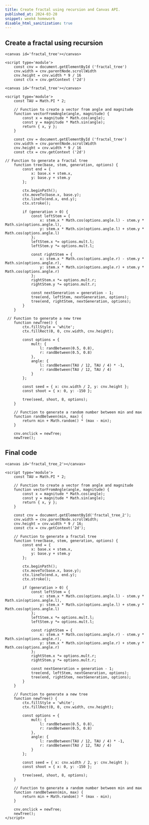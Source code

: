 ```yaml
---
title: Create fractal using recursion and Canvas API.
published_at: 2024-03-28
snippet: week4 homework
disable_html_sanitization: true
---
```

<canvas id='fractal_tree_2'></canvas>

<script type='module'>
    const TAU = Math.PI * 2;

    // Function to create a vector from angle and magnitude
    function vectorFromAngle(angle, magnitude) {
        const x = magnitude * Math.cos(angle);
        const y = magnitude * Math.sin(angle);
        return { x, y };
    }

    const cnv = document.getElementById('fractal_tree_2');
    cnv.width = cnv.parentNode.scrollWidth;
    cnv.height = cnv.width * 9 / 16;
    const ctx = cnv.getContext('2d');

    // Function to generate a fractal tree
    function tree(base, stem, generation, options) {
        const end = {
            x: base.x + stem.x,
            y: base.y + stem.y
        };

        ctx.beginPath();
        ctx.moveTo(base.x, base.y);
        ctx.lineTo(end.x, end.y);
        ctx.stroke();

        if (generation > 0) {
            const leftStem = {
                x: stem.x * Math.cos(options.angle.l) - stem.y * Math.sin(options.angle.l),
                y: stem.x * Math.sin(options.angle.l) + stem.y * Math.cos(options.angle.l)
            };
            leftStem.x *= options.mult.l;
            leftStem.y *= options.mult.l;

            const rightStem = {
                x: stem.x * Math.cos(options.angle.r) - stem.y * Math.sin(options.angle.r),
                y: stem.x * Math.sin(options.angle.r) + stem.y * Math.cos(options.angle.r)
            };
            rightStem.x *= options.mult.r;
            rightStem.y *= options.mult.r;

            const nextGeneration = generation - 1;
            tree(end, leftStem, nextGeneration, options);
            tree(end, rightStem, nextGeneration, options);
        }
    }

    // Function to generate a new tree
    function newTree() {
        ctx.fillStyle = 'white';
        ctx.fillRect(0, 0, cnv.width, cnv.height);

        const options = {
            mult: {
                l: randBetween(0.5, 0.8),
                r: randBetween(0.5, 0.8)
            },
            angle: {
                l: randBetween(TAU / 12, TAU / 4) * -1,
                r: randBetween(TAU / 12, TAU / 4)
            }
        };

        const seed = { x: cnv.width / 2, y: cnv.height };
        const shoot = { x: 0, y: -150 };

        tree(seed, shoot, 8, options);
    }

    // Function to generate a random number between min and max
    function randBetween(min, max) {
        return min + Math.random() * (max - min);
    }

    cnv.onclick = newTree;
    newTree();
</script>

## Create a fractal using recursion

```
<canvas id='fractal_tree'></canvas>

<script type='module'>
    const cnv = document.getElementById ('fractal_tree')
    cnv.width = cnv.parentNode.scrollWidth
    cnv.height = cnv.width * 9 / 16
    const ctx = cnv.getContext ('2d')

```


```
<canvas id='fractal_tree'></canvas>

<script type='module'>
    const TAU = Math.PI * 2;

    // Function to create a vector from angle and magnitude
    function vectorFromAngle(angle, magnitude) {
        const x = magnitude * Math.cos(angle);
        const y = magnitude * Math.sin(angle);
        return { x, y };
    }

    const cnv = document.getElementById ('fractal_tree')
    cnv.width = cnv.parentNode.scrollWidth
    cnv.height = cnv.width * 9 / 16
    const ctx = cnv.getContext ('2d')

```

```
// Function to generate a fractal tree
    function tree(base, stem, generation, options) {
        const end = {
            x: base.x + stem.x,
            y: base.y + stem.y
        };

        ctx.beginPath();
        ctx.moveTo(base.x, base.y);
        ctx.lineTo(end.x, end.y);
        ctx.stroke();

        if (generation > 0) {
            const leftStem = {
                x: stem.x * Math.cos(options.angle.l) - stem.y * Math.sin(options.angle.l),
                y: stem.x * Math.sin(options.angle.l) + stem.y * Math.cos(options.angle.l)
            };
            leftStem.x *= options.mult.l;
            leftStem.y *= options.mult.l;

            const rightStem = {
                x: stem.x * Math.cos(options.angle.r) - stem.y * Math.sin(options.angle.r),
                y: stem.x * Math.sin(options.angle.r) + stem.y * Math.cos(options.angle.r)
            };
            rightStem.x *= options.mult.r;
            rightStem.y *= options.mult.r;

            const nextGeneration = generation - 1;
            tree(end, leftStem, nextGeneration, options);
            tree(end, rightStem, nextGeneration, options);
        }
    }

```

```
 // Function to generate a new tree
    function newTree() {
        ctx.fillStyle = 'white';
        ctx.fillRect(0, 0, cnv.width, cnv.height);

        const options = {
            mult: {
                l: randBetween(0.5, 0.8),
                r: randBetween(0.5, 0.8)
            },
            angle: {
                l: randBetween(TAU / 12, TAU / 4) * -1,
                r: randBetween(TAU / 12, TAU / 4)
            }
        };

        const seed = { x: cnv.width / 2, y: cnv.height };
        const shoot = { x: 0, y: -150 };

        tree(seed, shoot, 8, options);
    }

    // Function to generate a random number between min and max
    function randBetween(min, max) {
        return min + Math.random() * (max - min);
    }

    cnv.onclick = newTree;
    newTree();
```

## Final code

```
<canvas id='fractal_tree_2'></canvas>

<script type='module'>
    const TAU = Math.PI * 2;

    // Function to create a vector from angle and magnitude
    function vectorFromAngle(angle, magnitude) {
        const x = magnitude * Math.cos(angle);
        const y = magnitude * Math.sin(angle);
        return { x, y };
    }

    const cnv = document.getElementById('fractal_tree_2');
    cnv.width = cnv.parentNode.scrollWidth;
    cnv.height = cnv.width * 9 / 16;
    const ctx = cnv.getContext('2d');

    // Function to generate a fractal tree
    function tree(base, stem, generation, options) {
        const end = {
            x: base.x + stem.x,
            y: base.y + stem.y
        };

        ctx.beginPath();
        ctx.moveTo(base.x, base.y);
        ctx.lineTo(end.x, end.y);
        ctx.stroke();

        if (generation > 0) {
            const leftStem = {
                x: stem.x * Math.cos(options.angle.l) - stem.y * Math.sin(options.angle.l),
                y: stem.x * Math.sin(options.angle.l) + stem.y * Math.cos(options.angle.l)
            };
            leftStem.x *= options.mult.l;
            leftStem.y *= options.mult.l;

            const rightStem = {
                x: stem.x * Math.cos(options.angle.r) - stem.y * Math.sin(options.angle.r),
                y: stem.x * Math.sin(options.angle.r) + stem.y * Math.cos(options.angle.r)
            };
            rightStem.x *= options.mult.r;
            rightStem.y *= options.mult.r;

            const nextGeneration = generation - 1;
            tree(end, leftStem, nextGeneration, options);
            tree(end, rightStem, nextGeneration, options);
        }
    }

    // Function to generate a new tree
    function newTree() {
        ctx.fillStyle = 'white';
        ctx.fillRect(0, 0, cnv.width, cnv.height);

        const options = {
            mult: {
                l: randBetween(0.5, 0.8),
                r: randBetween(0.5, 0.8)
            },
            angle: {
                l: randBetween(TAU / 12, TAU / 4) * -1,
                r: randBetween(TAU / 12, TAU / 4)
            }
        };

        const seed = { x: cnv.width / 2, y: cnv.height };
        const shoot = { x: 0, y: -150 };

        tree(seed, shoot, 8, options);
    }

    // Function to generate a random number between min and max
    function randBetween(min, max) {
        return min + Math.random() * (max - min);
    }

    cnv.onclick = newTree;
    newTree();
</script>
```
